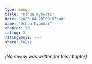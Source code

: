 ```yaml
---
type: manga
title: "Uchuu Kyoudai"
date: "2023-04-20T09:52:48"
name: "Uchuu Kyoudai"
chapter: 30
rating: 3
ratingEmoji: ⭐️⭐️⭐️
share: false
---
```


*[No review was written for this chapter]*
